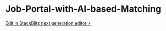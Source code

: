 # Job-Portal-with-AI-based-Matching

[Edit in StackBlitz next generation editor ⚡️](https://stackblitz.com/~/github.com/AshrafGalibShaik/Job-Portal-with-AI-based-Matching)